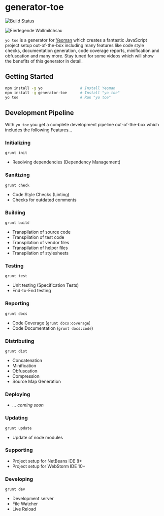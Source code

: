 # generator-toe

[![Build Status](https://secure.travis-ci.org/bennyn/generator-toe.png?branch=master)](https://travis-ci.org/bennyn/generator-toe)

![Eierlegende Wollmilchsau](https://dl.dropboxusercontent.com/u/74217418/github.io/bennyn/generator-toe/wollmilchsau.jpg)

`yo toe` is a generator for [Yeoman](http://yeoman.io) which creates a fantastic JavaScript project setup out-of-the-box including many features like code style checks, documentation generation, code coverage reports, minification and obfuscation and many more. Stay tuned for some videos which will show the benefits of this generator in detail.

## Getting Started

```bash
npm install -g yo                 # Install Yeoman
npm install -g generator-toe      # Install "yo toe"
yo toe                            # Run "yo toe"
```

## Development Pipeline

With `yo toe` you get a complete development pipeline out-of-the-box which includes the following Features...

### Initializing

`grunt init`

- Resolving dependencies (Dependency Management)

### Sanitizing

`grunt check`

- Code Style Checks (Linting)
- Checks for outdated comments

### Building

`grunt build`

- Transpilation of source code
- Transpilation of test code
- Transpilation of vendor files
- Transpilation of helper files
- Transpilation of stylesheets

### Testing

`grunt test`

- Unit testing (Specification Tests)
- End-to-End testing

### Reporting

`grunt docs`

- Code Coverage (`grunt docs:coverage`)
- Code Documentation (`grunt docs:code`)

### Distributing

`grunt dist`

- Concatenation
- Minification
- Obfuscation
- Compression
- Source Map Generation

### Deploying

- *... coming soon*

### Updating

`grunt update`

- Update of node modules

### Supporting

- Project setup for NetBeans IDE 8+
- Project setup for WebStorm IDE 10+

### Developing

`grunt dev`

- Development server
- File Watcher
- Live Reload
